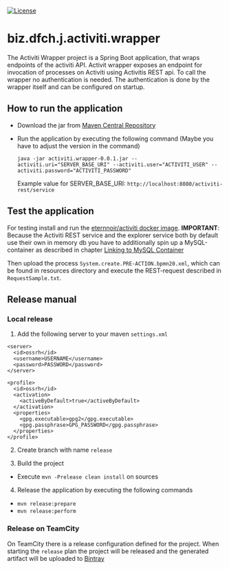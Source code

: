 [![License](https://img.shields.io/badge/license-Apache%20License%202.0-blue.svg)](https://github.com/dfch/biz.dfch.j.activiti.wrapper/blob/master/LICENSE)
# biz.dfch.j.activiti.wrapper

The Activiti Wrapper project is a Spring Boot application, that wraps endpoints of the activiti API. Activit wrapper exposes an endpoint for invocation of processes on Activiti using Activitis REST api. To call the wrapper no authentication is needed. The authentication is done by the wrapper itself and can be configured on startup.

## How to run the application

* Download the jar from [Maven Central Repository](http://search.maven.org/#artifactdetails%7Cbiz.dfch.j%7Cactiviti.wrapper%7C0.0.6%7Cjar)
* Run the application by executing the following command (Maybe you have to adjust the version in the command)

  `java -jar activiti.wrapper-0.0.1.jar --activiti.uri="SERVER_BASE_URI" --activiti.user="ACTIVITI_USER" --activiti.password="ACTIVITI_PASSWORD"`

  Example value for SERVER_BASE_URI: `http://localhost:8080/activiti-rest/service`

## Test the application

For testing install and run the [eternnoir/activiti docker image](https://registry.hub.docker.com/u/eternnoir/activiti/).
**IMPORTANT**: Because the Activiti REST service and the explorer service both by default use their own in memory db you have to additionally spin up a MySQL-container as described in chapter [Linking to MySQL Container](https://github.com/eternnoir/activiti#linking-to-mysql-container)

Then upload the process `System.create.PRE-ACTION.bpmn20.xml`, which can be found in resources directory and execute the REST-request described in `RequestSample.txt`.


## Release manual

### Local release

1. Add the following server to your maven `settings.xml`
  ```
  <server>
    <id>ossrh</id>
    <username>USERNAME</username>
    <password>PASSWORD</password>
  </server>
  ```

  ```
  <profile>
    <id>ossrh</id>
    <activation>
      <activeByDefault>true</activeByDefault>
    </activation>
    <properties>
      <gpg.executable>gpg2</gpg.executable>
      <gpg.passphrase>GPG_PASSWORD</gpg.passphrase>
    </properties>
  </profile>
  ```

2. Create branch with name `release`

3. Build the project

  * Execute `mvn -Prelease clean install` on sources

4. Release the application by executing the following commands

  * `mvn release:prepare`
  * `mvn release:perform`


### Release on TeamCity

On TeamCity there is a release configuration defined for the project. When starting the `release` plan the project will be released and the generated artifact will be uploaded to [Bintray](https://bintray.com/rufer7/maven/biz.dfch.activiti.wrapper/view)

